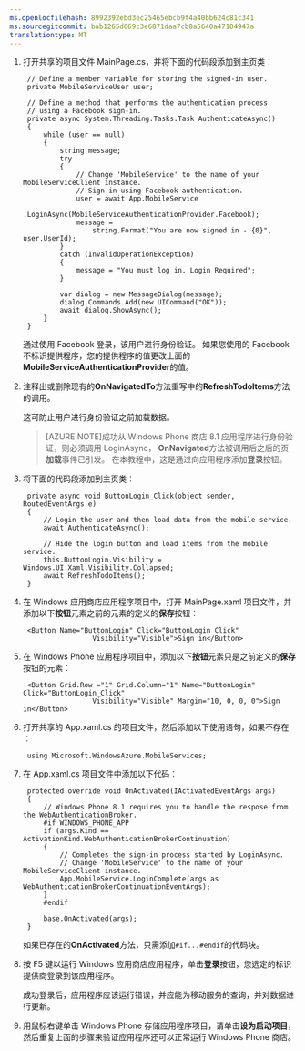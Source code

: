 ```yaml
---
ms.openlocfilehash: 8992392ebd3ec25465ebcb9f4a40bb624c81c341
ms.sourcegitcommit: bab1265d669c3e6871daa7cb8a5640a47104947a
translationtype: MT
---
```


1. 打开共享的项目文件 MainPage.cs，并将下面的代码段添加到主页类︰
    
        // Define a member variable for storing the signed-in user. 
        private MobileServiceUser user;

        // Define a method that performs the authentication process
        // using a Facebook sign-in. 
        private async System.Threading.Tasks.Task AuthenticateAsync()
        {
            while (user == null)
            {
                string message;
                try
                {
                    // Change 'MobileService' to the name of your MobileServiceClient instance.
                    // Sign-in using Facebook authentication.
                    user = await App.MobileService
                        .LoginAsync(MobileServiceAuthenticationProvider.Facebook);
                    message = 
                        string.Format("You are now signed in - {0}", user.UserId);
                }
                catch (InvalidOperationException)
                {
                    message = "You must log in. Login Required";
                }
                        
                var dialog = new MessageDialog(message);
                dialog.Commands.Add(new UICommand("OK"));
                await dialog.ShowAsync();
            }
        }

    通过使用 Facebook 登录，该用户进行身份验证。 如果您使用的 Facebook 不标识提供程序，您的提供程序的值更改上面的**MobileServiceAuthenticationProvider**的值。

3. 注释出或删除现有的**OnNavigatedTo**方法重写中的**RefreshTodoItems**方法的调用。

    这可防止用户进行身份验证之前加载数据。

    >[AZURE.NOTE]成功从 Windows Phone 商店 8.1 应用程序进行身份验证，则必须调用 LoginAsync， **OnNavigated**方法被调用后之后的页**加载**事件已引发。 在本教程中，这是通过向应用程序添加**登录**按钮。

4. 将下面的代码段添加到主页类︰

        private async void ButtonLogin_Click(object sender, RoutedEventArgs e)
        {
            // Login the user and then load data from the mobile service.
            await AuthenticateAsync();

            // Hide the login button and load items from the mobile service.
            this.ButtonLogin.Visibility = Windows.UI.Xaml.Visibility.Collapsed;
            await RefreshTodoItems();
        }
        
5. 在 Windows 应用商店应用程序项目中，打开 MainPage.xaml 项目文件，并添加以下**按钮**元素之前的元素的定义的**保存**按钮︰

        <Button Name="ButtonLogin" Click="ButtonLogin_Click" 
                        Visibility="Visible">Sign in</Button>

6. 在 Windows Phone 应用程序项目中，添加以下**按钮**元素只是之前定义的**保存**按钮的元素︰

        <Button Grid.Row ="1" Grid.Column="1" Name="ButtonLogin" Click="ButtonLogin_Click" 
                        Visibility="Visible" Margin="10, 0, 0, 0">Sign in</Button> 

5. 打开共享的 App.xaml.cs 的项目文件，然后添加以下使用语句，如果不存在︰

        using Microsoft.WindowsAzure.MobileServices;  
 
6. 在 App.xaml.cs 项目文件中添加以下代码︰

        protected override void OnActivated(IActivatedEventArgs args)
        {
            // Windows Phone 8.1 requires you to handle the respose from the WebAuthenticationBroker.
            #if WINDOWS_PHONE_APP
            if (args.Kind == ActivationKind.WebAuthenticationBrokerContinuation)
            {
                // Completes the sign-in process started by LoginAsync.
                // Change 'MobileService' to the name of your MobileServiceClient instance. 
                App.MobileService.LoginComplete(args as WebAuthenticationBrokerContinuationEventArgs);
            }
            #endif

            base.OnActivated(args);
        }

    如果已存在的**OnActivated**方法，只需添加`#if...#endif`的代码块。

8. 按 F5 键以运行 Windows 应用商店应用程序，单击**登录**按钮，您选定的标识提供商登录到该应用程序。 

    成功登录后，应用程序应该运行错误，并应能为移动服务的查询，并对数据进行更新。

9. 用鼠标右键单击 Windows Phone 存储应用程序项目，请单击**设为启动项目**，然后重复上面的步骤来验证应用程序还可以正常运行 Windows Phone 商店。  
